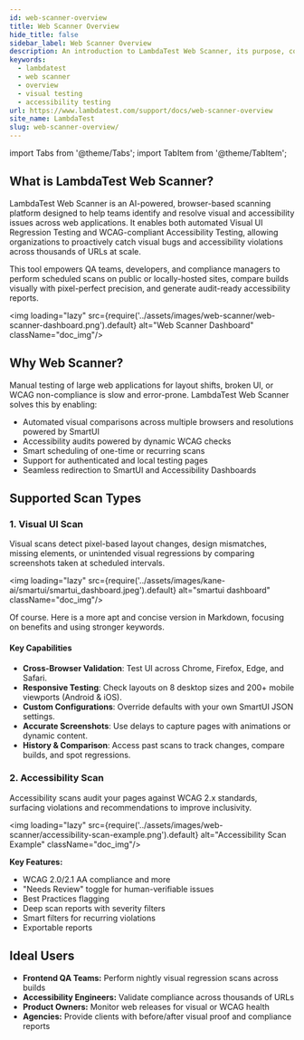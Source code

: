 ```yaml
---
id: web-scanner-overview
title: Web Scanner Overview
hide_title: false
sidebar_label: Web Scanner Overview
description: An introduction to LambdaTest Web Scanner, its purpose, core features, supported scan types (Visual UI and Accessibility), and ideal users.
keywords:
  - lambdatest
  - web scanner
  - overview
  - visual testing
  - accessibility testing
url: https://www.lambdatest.com/support/docs/web-scanner-overview
site_name: LambdaTest
slug: web-scanner-overview/
---
```


import Tabs from '@theme/Tabs';
import TabItem from '@theme/TabItem';

<script type="application/ld+json"
      dangerouslySetInnerHTML={{ __html: JSON.stringify({
       "@context": "https://schema.org",
        "@type": "BreadcrumbList",
        "itemListElement": [{
          "@type": "ListItem",
          "position": 1,
          "name": "Home",
          "item": "https://www.lambdatest.com"
        },{
          "@type": "ListItem",
          "position": 2,
          "name": "Support",
          "item": "https://www.lambdatest.com/support/docs/"
        },{
          "@type": "ListItem",
          "position": 3,
          "name": "Web Scanner Overview",
          "item": "https://www.lambdatest.com/support/docs/web-scanner-overview"
        }]
      })
    }}
></script>

## What is LambdaTest Web Scanner?

LambdaTest Web Scanner is an AI-powered, browser-based scanning platform designed to help teams identify and resolve visual and accessibility issues across web applications. It enables both automated Visual UI Regression Testing and WCAG-compliant Accessibility Testing, allowing organizations to proactively catch visual bugs and accessibility violations across thousands of URLs at scale.

This tool empowers QA teams, developers, and compliance managers to perform scheduled scans on public or locally-hosted sites, compare builds visually with pixel-perfect precision, and generate audit-ready accessibility reports.

<img loading="lazy" src={require('../assets/images/web-scanner/web-scanner-dashboard.png').default} alt="Web Scanner Dashboard" className="doc_img"/>

## Why Web Scanner?

Manual testing of large web applications for layout shifts, broken UI, or WCAG non-compliance is slow and error-prone. LambdaTest Web Scanner solves this by enabling:

* Automated visual comparisons across multiple browsers and resolutions powered by SmartUI
* Accessibility audits powered by dynamic WCAG checks
* Smart scheduling of one-time or recurring scans
* Support for authenticated and local testing pages
* Seamless redirection to SmartUI and Accessibility Dashboards

## Supported Scan Types

### 1. Visual UI Scan

Visual scans detect pixel-based layout changes, design mismatches, missing elements, or unintended visual regressions by comparing screenshots taken at scheduled intervals.

<img loading="lazy" src={require('../assets/images/kane-ai/smartui/smartui_dashboard.jpeg').default} alt="smartui dashboard" className="doc_img"/>

Of course. Here is a more apt and concise version in Markdown, focusing on benefits and using stronger keywords.

#### Key Capabilities

- **Cross-Browser Validation**: Test UI across Chrome, Firefox, Edge, and Safari.
- **Responsive Testing**: Check layouts on 8 desktop sizes and 200+ mobile viewports (Android & iOS).
- **Custom Configurations**: Override defaults with your own SmartUI JSON settings.
- **Accurate Screenshots**: Use delays to capture pages with animations or dynamic content.
- **History & Comparison**: Access past scans to track changes, compare builds, and spot regressions.

### 2. Accessibility Scan

Accessibility scans audit your pages against WCAG 2.x standards, surfacing violations and recommendations to improve inclusivity.

<img loading="lazy" src={require('../assets/images/web-scanner/accessibility-scan-example.png').default} alt="Accessibility Scan Example" className="doc_img"/>

**Key Features:**
* WCAG 2.0/2.1 AA compliance and more
* "Needs Review" toggle for human-verifiable issues
* Best Practices flagging
* Deep scan reports with severity filters
* Smart filters for recurring violations
* Exportable reports

## Ideal Users

* **Frontend QA Teams:** Perform nightly visual regression scans across builds
* **Accessibility Engineers:** Validate compliance across thousands of URLs
* **Product Owners:** Monitor web releases for visual or WCAG health
* **Agencies:** Provide clients with before/after visual proof and compliance reports